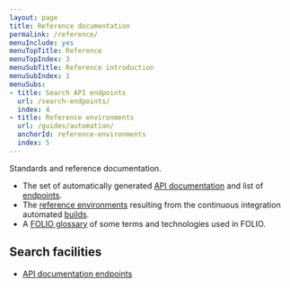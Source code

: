 ```yaml
---
layout: page
title: Reference documentation
permalink: /reference/
menuInclude: yes
menuTopTitle: Reference
menuTopIndex: 3
menuSubTitle: Reference introduction
menuSubIndex: 1
menuSubs:
- title: Search API endpoints
  url: /search-endpoints/
  index: 4
- title: Reference environments
  url: /guides/automation/
  anchorId: reference-environments
  index: 5
---
```


Standards and reference documentation.

- The set of automatically generated [API documentation](/reference/api/) and list of [endpoints](/reference/api/endpoints/).
- The [reference environments](/guides/automation/#reference-environments) resulting from the continuous integration automated [builds](/guides/automation/#software-build-pipeline).
- A [FOLIO glossary](/reference/glossary/) of some terms and technologies used in FOLIO.

## Search facilities

* [API documentation endpoints](/search-endpoints/)

